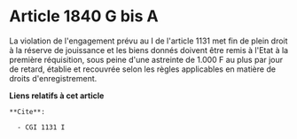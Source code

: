 # Article 1840 G bis A

La violation de l'engagement prévu au I de l'article 1131 met fin de plein droit à la réserve de jouissance et les biens
donnés doivent être remis à l'Etat à la première réquisition, sous peine d'une astreinte de 1.000 F au plus par jour de
retard, établie et recouvrée selon les règles applicables en matière de droits d'enregistrement.

**Liens relatifs à cet article**

	**Cite**:

	  - CGI 1131 I
